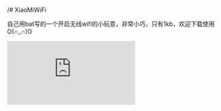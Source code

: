 /# XiaoMiWiFi

自己用bat写的一个开启无线wifi的小玩意，非常小巧，只有1kb，欢迎下载使用 O(∩_∩)O

![点我下载](https://raw.githubusercontent.com/MiQt/XiaoMiWiFi/master/1KBWiFi.bat)
